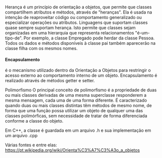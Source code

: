 Herança
é um princípio de orientação a objetos, que permite que classes compartilhem atributos e métodos, através de "heranças". Ela é usada na intenção de reaproveitar código ou comportamento generalizado ou especializar operações ou atributos. Linguagens que suportam classes quase sempre suportam herança. Isto permite que classes sejam organizadas em uma hierarquia que representa relacionamentos "é-um-tipo-de". Por exemplo, a classe Empregado pode herdar da classe Pessoa. Todos os dados e métodos disponíveis à classe pai também aparecerão na classe filha com os mesmos nomes.

#### Encapsulamento ####
é o mecanismo utilizado dentro da Orientação a Objetos para restringir o acesso externo ao comportamento interno de um objeto.
Encapsulamento é realizado através de métodos getter e setter.

Polimorfismo
O principal conceito de polimorfismo é a propriedade de duas ou mais classes derivadas de uma mesma superclasse responderem a mesma mensagem, cada uma de uma forma diferente. É caracterizado quando duas ou mais classes distintas têm métodos de mesmo nome, de forma que uma função possa utilizar um objeto de qualquer uma das classes polimórficas, sem necessidade de tratar de forma diferenciada conforme a classe do objeto.

Em C++, a classe é guardada em um arquivo .h e sua implementação em um arquivo .cpp

Várias fontes e entre elas: https://pt.wikipedia.org/wiki/Orienta%C3%A7%C3%A3o_a_objetos
